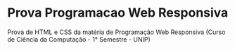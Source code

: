 # Prova Programacao Web Responsiva
 Prova de HTML e CSS da matéria de Programação Web Responsiva (Curso de Ciência da Computação  - 1° Semestre - UNIP)
